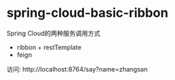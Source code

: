 # spring-cloud-basic-ribbon

Spring Cloud的两种服务调用方式
- ribbon + restTemplate
- feign


访问: http://localhost:8764/say?name=zhangsan